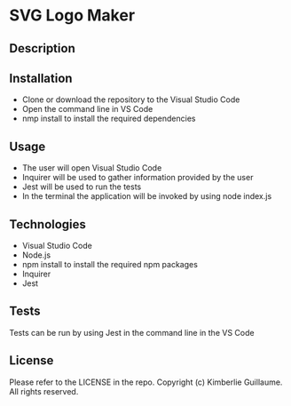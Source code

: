# SVG Logo Maker

## Description

## Installation

- Clone or download the repository to the Visual Studio Code
- Open the command line in VS Code
- nmp install to install the required dependencies 

## Usage

- The user will open Visual Studio Code 
- Inquirer will be used to gather information provided by the user
- Jest will be used to run the tests
- In the terminal the application will be invoked by using node index.js

## Technologies

- Visual Studio Code 
- Node.js
- npm install to install the required npm packages
- Inquirer 
- Jest 

## Tests

Tests can be run by using Jest in the command line in the VS Code 

## License 

Please refer to the LICENSE in the repo.
Copyright (c) Kimberlie Guillaume. All rights reserved. 